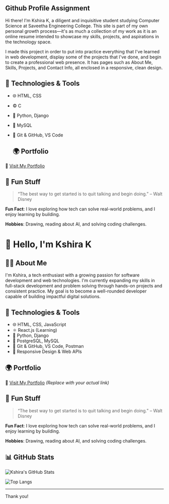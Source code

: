 ## Github Profile Assignment
Hi there! I'm Kshira K, a diligent and inquisitive student studying Computer Science at Saveetha Engineering College. This site is part of my own personal growth process—it's as much a collection of my work as it is an online resume intended to showcase my skills, projects, and aspirations in the technology space.

I made this project in order to put into practice everything that I've learned in web development, display some of the projects that I've done, and begin to create a professional web presence. It has pages such as About Me, Skills, Projects, and Contact Info, all enclosed in a responsive, clean design.

## 🚀 Technologies & Tools
- 🌐 HTML, CSS
- ©️ C
- 🐍 Python, Django
- 🐘 MySQL
- 🔧 Git & GitHub, VS Code

  ## 🌍 Portfolio
🔗 [Visit My Portfolio](https://kshira06.github.io/portfolio/text.html#hero)

## 🌟 Fun Stuff
> “The best way to get started is to quit talking and begin doing.” – Walt Disney

**Fun Fact**: I love exploring how tech can solve real-world problems, and I enjoy learning by building.

**Hobbies**: Drawing, reading about AI, and solving coding challenges.

# 👋 Hello, I'm Kshira K

## 🧑‍💻 About Me
I'm Kshira, a tech enthusiast with a growing passion for software development and web technologies. I'm currently expanding my skills in full-stack development and problem solving through hands-on projects and consistent practice. My goal is to become a well-rounded developer capable of building impactful digital solutions.

## 🚀 Technologies & Tools
- 🌐 HTML, CSS, JavaScript
- ⚛️ React.js (Learning)
- 🐍 Python, Django
- 🐘 PostgreSQL, MySQL
- 🔧 Git & GitHub, VS Code, Postman
- 📱 Responsive Design & Web APIs

## 🌍 Portfolio
🔗 [Visit My Portfolio](https://your-portfolio-link.com) *(Replace with your actual link)*

## 🌟 Fun Stuff
> “The best way to get started is to quit talking and begin doing.” – Walt Disney

**Fun Fact**: I love exploring how tech can solve real-world problems, and I enjoy learning by building.

**Hobbies**: Drawing, reading about AI, and solving coding challenges.

## 📊 GitHub Stats
![Kshira's GitHub Stats](https://github-readme-stats.vercel.app/api?username=kshira06&show_icons=true&theme=radical)

![Top Langs](https://github-readme-stats.vercel.app/api/top-langs/?username=kshira06&layout=compact&theme=radical)

---

Thank you!
